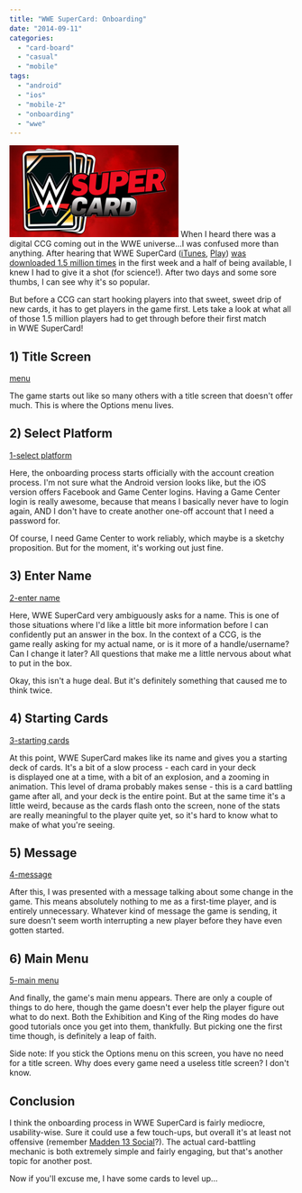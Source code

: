 ```yaml
---
title: "WWE SuperCard: Onboarding"
date: "2014-09-11"
categories: 
  - "card-board"
  - "casual"
  - "mobile"
tags: 
  - "android"
  - "ios"
  - "mobile-2"
  - "onboarding"
  - "wwe"
---
```


![wwe supercard logo](images/wwe-supercard-logo-300x163.png)
When I heard there was a digital CCG coming out in the WWE universe...I was confused more than anything. After hearing that WWE SuperCard ([iTunes](https://itunes.apple.com/us/app/wwe-supercard/id775402833?mt=8), [Play](https://play.google.com/store/apps/details?id=com.catdaddy.cat22&hl=en)) [was downloaded 1.5 million times](http://www.joystiq.com/2014/08/25/wwe-supercard-superkicks-1-5-million-downloads/) in the first week and a half of being available, I knew I had to give it a shot (for science!). After two days and some sore thumbs, I can see why it's so popular.

But before a CCG can start hooking players into that sweet, sweet drip of new cards, it has to get players in the game first. Lets take a look at what all of those 1.5 million players had to get through before their first match in WWE SuperCard!

## 1) Title Screen
[menu](images/menu-225x300.png)

The game starts out like so many others with a title screen that doesn't offer much. This is where the Options menu lives.

## 2) Select Platform
[1-select platform](images/1-select-platform-225x300.png)

Here, the onboarding process starts officially with the account creation process. I'm not sure what the Android version looks like, but the iOS version offers Facebook and Game Center logins. Having a Game Center login is really awesome, because that means I basically never have to login again, AND I don't have to create another one-off account that I need a password for.

Of course, I need Game Center to work reliably, which maybe is a sketchy proposition. But for the moment, it's working out just fine.

## 3) Enter Name
[2-enter name](images/2-enter-name-225x300.jpg)

Here, WWE SuperCard very ambiguously asks for a name. This is one of those situations where I'd like a little bit more information before I can confidently put an answer in the box. In the context of a CCG, is the game really asking for my actual name, or is it more of a handle/username? Can I change it later? All questions that make me a little nervous about what to put in the box.

Okay, this isn't a huge deal. But it's definitely something that caused me to think twice.

## 4) Starting Cards
[3-starting cards](images/3-starting-cards-225x300.jpg)

At this point, WWE SuperCard makes like its name and gives you a starting deck of cards. It's a bit of a slow process - each card in your deck is displayed one at a time, with a bit of an explosion, and a zooming in animation. This level of drama probably makes sense - this is a card battling game after all, and your deck is the entire point. But at the same time it's a little weird, because as the cards flash onto the screen, none of the stats are really meaningful to the player quite yet, so it's hard to know what to make of what you're seeing.

## 5) Message
[4-message](images/4-message-225x300.jpg)

After this, I was presented with a message talking about some change in the game. This means absolutely nothing to me as a first-time player, and is entirely unnecessary. Whatever kind of message the game is sending, it sure doesn't seem worth interrupting a new player before they have even gotten started.

## 6) Main Menu
[5-main menu](images/5-main-menu-225x300.jpg)

And finally, the game's main menu appears. There are only a couple of things to do here, though the game doesn't ever help the player figure out what to do next. Both the Exhibition and King of the Ring modes do have good tutorials once you get into them, thankfully. But picking one the first time though, is definitely a leap of faith.

Side note: If you stick the Options menu on this screen, you have no need for a title screen. Why does every game need a useless title screen? I don't know.

## Conclusion

I think the onboarding process in WWE SuperCard is fairly mediocre, usability-wise. Sure it could use a few touch-ups, but overall it's at least not offensive (remember [Madden 13 Social](http://thatgamesux.com/madden-nfl-13-social-a-terrible-first-impression/)?). The actual card-battling mechanic is both extremely simple and fairly engaging, but that's another topic for another post.

Now if you'll excuse me, I have some cards to level up...
